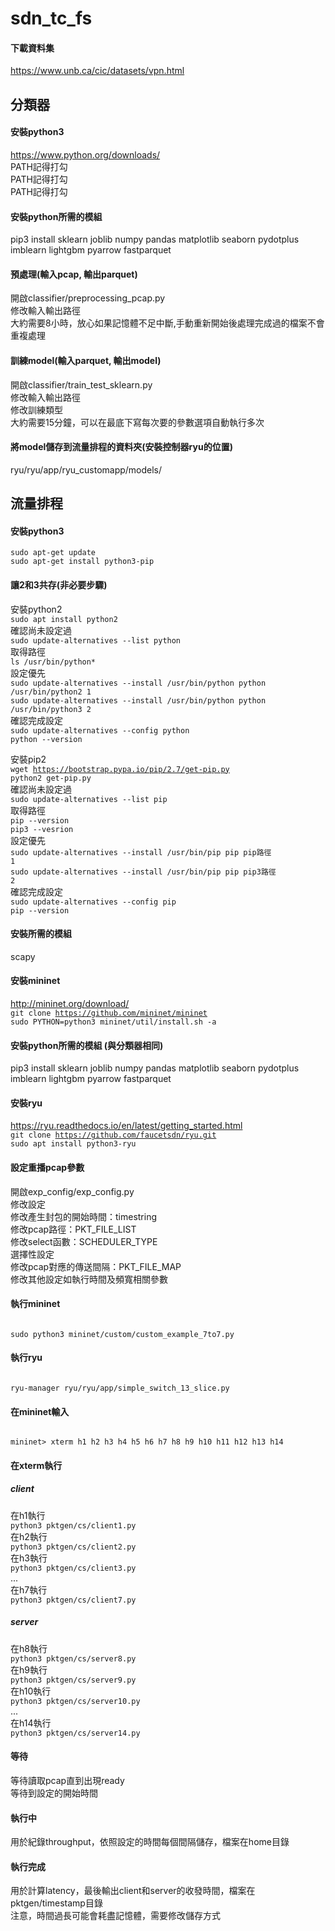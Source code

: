 #  sdn_tc_fs

#### 下載資料集  
https://www.unb.ca/cic/datasets/vpn.html  
  
## 分類器
  
#### 安裝python3 

https://www.python.org/downloads/  
PATH記得打勾  
PATH記得打勾  
PATH記得打勾  

#### 安裝python所需的模組  
pip3 install sklearn joblib numpy pandas matplotlib seaborn pydotplus imblearn lightgbm pyarrow fastparquet
#### 預處理(輸入pcap, 輸出parquet)  
開啟classifier/preprocessing_pcap.py  
修改輸入輸出路徑  
大約需要8小時，放心如果記憶體不足中斷,手動重新開始後處理完成過的檔案不會重複處理  

#### 訓練model(輸入parquet, 輸出model)  
開啟classifier/train_test_sklearn.py  
修改輸入輸出路徑  
修改訓練類型  
大約需要15分鐘，可以在最底下寫每次要的參數選項自動執行多次  

#### 將model儲存到流量排程的資料夾(安裝控制器ryu的位置)
ryu/ryu/app/ryu_customapp/models/


## 流量排程

#### 安裝python3
<code>sudo apt-get update</code>  
<code>sudo apt-get install python3-pip</code>  
  
#### 讓2和3共存(非必要步驟)
安裝python2  
<code>sudo apt install python2</code>  
確認尚未設定過  
<code>sudo update-alternatives --list python</code>  
取得路徑  
<code>ls /usr/bin/python*</code>  
設定優先  
<code>sudo update-alternatives --install /usr/bin/python python /usr/bin/python2 1</code>  
<code>sudo update-alternatives --install /usr/bin/python python /usr/bin/python3 2</code>  
確認完成設定  
<code>sudo update-alternatives --config python</code>  
<code>python --version</code>  

安裝pip2  
<code>wget https://bootstrap.pypa.io/pip/2.7/get-pip.py</code>  
<code>python2 get-pip.py</code>  
確認尚未設定過  
<code>sudo update-alternatives --list pip</code>  
取得路徑  
<code>pip --version</code>  
<code>pip3 --vesrion</code>  
設定優先  
<code>sudo update-alternatives --install /usr/bin/pip pip pip路徑 1</code>  
<code>sudo update-alternatives --install /usr/bin/pip pip pip3路徑 2</code>  
確認完成設定  
<code>sudo update-alternatives --config pip</code>  
<code>pip --version</code>  
  
#### 安裝所需的模組  
scapy

#### 安裝mininet
http://mininet.org/download/  
<code>git clone https://github.com/mininet/mininet</code>  
<code>sudo PYTHON=python3 mininet/util/install.sh -a</code>  


#### 安裝python所需的模組 (與分類器相同) 
pip3 install sklearn joblib numpy pandas matplotlib seaborn pydotplus imblearn lightgbm pyarrow fastparquet

#### 安裝ryu  
https://ryu.readthedocs.io/en/latest/getting_started.html  
<code>git clone https://github.com/faucetsdn/ryu.git</code>  
<code>sudo apt install python3-ryu</code>  
 
#### 設定重播pcap參數  
開啟exp_config/exp_config.py  
修改設定  
修改產生封包的開始時間：timestring  
修改pcap路徑：PKT_FILE_LIST  
修改select函數：SCHEDULER_TYPE  
選擇性設定  
修改pcap對應的傳送間隔：PKT_FILE_MAP  
修改其他設定如執行時間及頻寬相關參數  
  
#### 執行mininet  
<code>
sudo python3 mininet/custom/custom_example_7to7.py  
</code>  

#### 執行ryu  
<code>
ryu-manager ryu/ryu/app/simple_switch_13_slice.py  
</code>  
  
#### 在mininet輸入  
<code>
mininet> xterm h1 h2 h3 h4 h5 h6 h7 h8 h9 h10 h11 h12 h13 h14  
</code>  
  
#### 在xterm執行 
##### client
在h1執行  
<code>python3 pktgen/cs/client1.py</code>  
在h2執行  
<code>python3 pktgen/cs/client2.py</code>  
在h3執行  
<code>python3 pktgen/cs/client3.py</code>  
...  
在h7執行  
<code>python3 pktgen/cs/client7.py</code>  
##### server
在h8執行  
<code>python3 pktgen/cs/server8.py</code>  
在h9執行  
<code>python3 pktgen/cs/server9.py</code>  
在h10執行  
<code>python3 pktgen/cs/server10.py</code>  
...  
在h14執行  
<code>python3 pktgen/cs/server14.py</code>  
  
#### 等待
等待讀取pcap直到出現ready  
等待到設定的開始時間  
  
#### 執行中  
用於紀錄throughput，依照設定的時間每個間隔儲存，檔案在home目錄   

#### 執行完成  
用於計算latency，最後輸出client和server的收發時間，檔案在pktgen/timestamp目錄  
注意，時間過長可能會耗盡記憶體，需要修改儲存方式  
